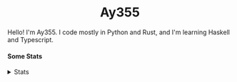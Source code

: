 <h1 align="center"><b>Ay355</b></h1>


Hello! I'm Ay355. I code mostly in Python and Rust, and I'm learning Haskell and Typescript.


#### Some Stats


<details>
<summary>Stats</summary>
<br>
 
<a href="https://github.com/Ay-355">
 <img align="center" src="https://github-readme-stats.vercel.app/api?username=Ay-355&theme=tokyonight&show_icons=true&count_private=true&hide_border=true" />
</a><a href="https://github.com/Ay-355">
  <img align="center" src="https://github-readme-stats.vercel.app/api/top-langs/?username=Ay-355&hide=toml,yaml,cmake&layout=compact&langs_count=8&theme=tokyonight&hide_border=true" />
</a>

 
&nbsp; <!-- Space character to put some space between the different stat types. -->

 
<!--START_SECTION:waka-->
![Code Time](http://img.shields.io/badge/Code%20Time-270%20hrs%203%20mins-blue)

**🐱 My GitHub Data** 

> 🏆 115 Contributions in the Year 2022
 > 
> 📦 1.4 kB Used in GitHub's Storage 
 > 
> 🚫 Not Opted to Hire
 > 
> 📜 11 Public Repositories 
 > 
> 🔑 3 Private Repositories  
 > 
**I'm a Night 🦉** 

```text
🌞 Morning    19 commits     ██░░░░░░░░░░░░░░░░░░░░░░░   9.09% 
🌆 Daytime    78 commits     █████████░░░░░░░░░░░░░░░░   37.32% 
🌃 Evening    106 commits    ████████████░░░░░░░░░░░░░   50.72% 
🌙 Night      6 commits      ░░░░░░░░░░░░░░░░░░░░░░░░░   2.87%

```
📅 **I'm Most Productive on Monday** 

```text
Monday       41 commits     █████░░░░░░░░░░░░░░░░░░░░   19.62% 
Tuesday      32 commits     ███░░░░░░░░░░░░░░░░░░░░░░   15.31% 
Wednesday    34 commits     ████░░░░░░░░░░░░░░░░░░░░░   16.27% 
Thursday     25 commits     ███░░░░░░░░░░░░░░░░░░░░░░   11.96% 
Friday       25 commits     ███░░░░░░░░░░░░░░░░░░░░░░   11.96% 
Saturday     30 commits     ███░░░░░░░░░░░░░░░░░░░░░░   14.35% 
Sunday       22 commits     ██░░░░░░░░░░░░░░░░░░░░░░░   10.53%

```


📊 **This Week I Spent My Time On** 

```text
💬 Programming Languages: 
No Activity Tracked This Week

🔥 Editors: 
No Activity Tracked This Week

🐱‍💻 Projects: 
No Activity Tracked This Week

💻 Operating System: 
No Activity Tracked This Week

```

**I Mostly Code in Python** 

```text
Python                   8 repos             ██████████████████░░░░░░░   72.73% 
HTML                     1 repo              ██░░░░░░░░░░░░░░░░░░░░░░░   9.09% 
C++                      1 repo              ██░░░░░░░░░░░░░░░░░░░░░░░   9.09% 
Rust                     1 repo              ██░░░░░░░░░░░░░░░░░░░░░░░   9.09%

```



 Last Updated on 27/11/2022 12:57:49 UTC
<!--END_SECTION:waka-->
</details>
